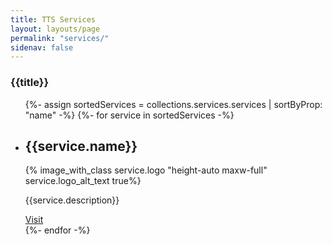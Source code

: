 ```yaml
---
title: TTS Services
layout: layouts/page
permalink: "services/"
sidenav: false
---
```

<h3 class="site-preview-heading">{{title}}</h3>
<ul class="usa-card-group">
  {%- assign sortedServices = collections.services.services | sortByProp: "name" -%}
  {%- for service in sortedServices -%}
  <li class="usa-card usa-card--flag desktop:grid-col-6">
    <div class="usa-card__container">
      <div class="usa-card__header">
        <h2 class="usa-card__heading">{{service.name}}</h2>
      </div>
      <div class="usa-card__media usa-card__media--inset flex-justify-center">
        <div class="usa-card__img">
          {% image_with_class service.logo "height-auto maxw-full" service.logo_alt_text true%}
        </div>
      </div>
      <div class="usa-card__body">
        <p>{{service.description}}</p>
      </div>
      <div class="usa-card__footer">
        <a href="{{service.link}}" class="usa-button">Visit</a>
      </div>
    </div>
  </li>
  {%- endfor -%}
</ul>

